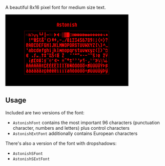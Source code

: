 A beautiful 8x16 pixel font for medium size text.

![](https://raw.githubusercontent.com/VUEngine/VUEngine-Plugins/master/fonts/AstonishFont/preview.png)

## Usage

Included are two versions of the font:

- `AstonishFont` contains the most important 96 characters (punctuation character, numbers and letters) plus control characters
- `AstonishExtFont` additionally contains European characters

There's also a version of the font with dropshadows:

- `AstonishSFont` 
- `AstonishSExtFont` 